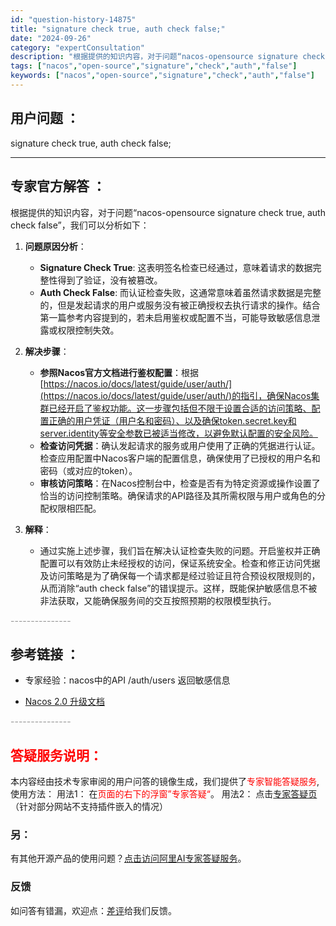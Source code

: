 ```yaml
---
id: "question-history-14875"
title: "signature check true, auth check false;"
date: "2024-09-26"
category: "expertConsultation"
description: "根据提供的知识内容，对于问题“nacos-opensource signature check true, auth check false”，我们可以分析如下：1. **问题原因分析**：   - **Signature Check True**: 这表明签名检查已经通过，意味着请求的数据完整性得"
tags: ["nacos","open-source","signature","check","auth","false"]
keywords: ["nacos","open-source","signature","check","auth","false"]
---
```


## 用户问题 ： 
 signature check true, auth check false;  

---------------
## 专家官方解答 ：

根据提供的知识内容，对于问题“nacos-opensource signature check true, auth check false”，我们可以分析如下：

1. **问题原因分析**：
   - **Signature Check True**: 这表明签名检查已经通过，意味着请求的数据完整性得到了验证，没有被篡改。
   - **Auth Check False**: 而认证检查失败，这通常意味着虽然请求数据是完整的，但是发起请求的用户或服务没有被正确授权去执行请求的操作。结合第一篇参考内容提到的，若未启用鉴权或配置不当，可能导致敏感信息泄露或权限控制失效。

2. **解决步骤**：
   - **参照Nacos官方文档进行鉴权配置**：根据[https://nacos.io/docs/latest/guide/user/auth/](https://nacos.io/docs/latest/guide/user/auth/)的指引，确保Nacos集群已经开启了鉴权功能。这一步骤包括但不限于设置合适的访问策略、配置正确的用户凭证（用户名和密码）、以及确保token.secret.key和server.identity等安全参数已被适当修改，以避免默认配置的安全风险。
   - **检查访问凭据**：确认发起请求的服务或用户使用了正确的凭据进行认证。检查应用配置中Nacos客户端的配置信息，确保使用了已授权的用户名和密码（或对应的token）。
   - **审核访问策略**：在Nacos控制台中，检查是否有为特定资源或操作设置了恰当的访问控制策略。确保请求的API路径及其所需权限与用户或角色的分配权限相匹配。

3. **解释**：
   - 通过实施上述步骤，我们旨在解决认证检查失败的问题。开启鉴权并正确配置可以有效防止未经授权的访问，保证系统安全。检查和修正访问凭据及访问策略是为了确保每一个请求都是经过验证且符合预设权限规则的，从而消除“auth check false”的错误提示。这样，既能保护敏感信息不被非法获取，又能确保服务间的交互按照预期的权限模型执行。


<font color="#949494">---------------</font> 


## 参考链接 ：

* 专家经验：nacos中的API /auth/users 返回敏感信息 
 
 * [Nacos 2.0 升级文档](https://nacos.io/docs/latest/upgrading/200-upgrading)


 <font color="#949494">---------------</font> 
 


## <font color="#FF0000">答疑服务说明：</font> 

本内容经由技术专家审阅的用户问答的镜像生成，我们提供了<font color="#FF0000">专家智能答疑服务</font>,使用方法：
用法1： 在<font color="#FF0000">页面的右下的浮窗”专家答疑“</font>。
用法2： 点击[专家答疑页](https://answer.opensource.alibaba.com/docs/intro)（针对部分网站不支持插件嵌入的情况）
### 另：


有其他开源产品的使用问题？[点击访问阿里AI专家答疑服务](https://answer.opensource.alibaba.com/docs/intro)。
### 反馈
如问答有错漏，欢迎点：[差评](https://ai.nacos.io/user/feedbackByEnhancerGradePOJOID?enhancerGradePOJOId=14900)给我们反馈。

